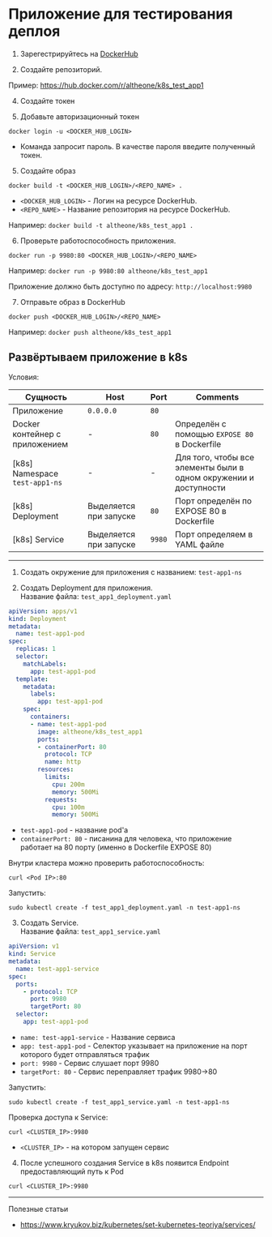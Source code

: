 # Приложение для тестирования деплоя

1. Зарегестрируйтесь на [DockerHub](https://hub.docker.com/)

2. Создайте репозиторий.

Пример: https://hub.docker.com/r/altheone/k8s_test_app1

4. Создайте токен

5. Добавьте авторизационный токен

```shell
docker login -u <DOCKER_HUB_LOGIN>
```

* Команда запросит пароль. В качестве пароля введите полученный токен.

5. Создайте образ
```shell
docker build -t <DOCKER_HUB_LOGIN>/<REPO_NAME> .
```

- `<DOCKER_HUB_LOGIN>` - Логин на ресурсе DockerHub.
- `<REPO_NAME>` - Название репозитория на ресурсе DockerHub.

Например: `docker build -t altheone/k8s_test_app1 .`

6. Проверьте работоспособность приложения.
```shell
docker run -p 9980:80 <DOCKER_HUB_LOGIN>/<REPO_NAME>
```

Например: `docker run -p 9980:80 altheone/k8s_test_app1`

Приложение должно быть доступно по адресу: `http://localhost:9980`

7. Отправьте образ в DockerHub
```shell
docker push <DOCKER_HUB_LOGIN>/<REPO_NAME>
```

Например: `docker push altheone/k8s_test_app1`


Развёртываем приложение в k8s
---

Условия:

| Сущность                       | Host                   | Port   | Comments                                                          |
|--------------------------------|------------------------|--------|-------------------------------------------------------------------|
| Приложение                     | `0.0.0.0`              | `80`   |                                                                   |
| Docker контейнер с приложением | -                      | `80`   | Определён с помощью `EXPOSE 80` в Dockerfile                      |
| [k8s] Namespace `test-app1-ns` | -                      | -      | Для того, чтобы все элементы были в одном окружении и доступности |
| [k8s] Deployment               | Выделяется при запуске | `80`   | Порт определён по EXPOSE 80 в Dockerfile                          |
| [k8s] Service                  | Выделяется при запуске | `9980` | Порт определяем в YAML файле                                      |

---

1. Создать окружение для приложения с названием: `test-app1-ns`

2. Создать Deployment для приложения. \
Название файла: `test_app1_deployment.yaml`

```yaml
apiVersion: apps/v1
kind: Deployment
metadata:
  name: test-app1-pod
spec:
  replicas: 1
  selector:
    matchLabels:
      app: test-app1-pod
  template:
    metadata:
      labels:
        app: test-app1-pod
    spec:
      containers:
      - name: test-app1-pod
        image: altheone/k8s_test_app1
        ports:
        - containerPort: 80
          protocol: TCP
          name: http
        resources:
          limits:
            cpu: 200m
            memory: 500Mi
          requests:
            cpu: 100m
            memory: 500Mi
```

- `test-app1-pod` - название pod'а
- `containerPort: 80` - писанина для человека, что приложение работает на 80 порту (именно в Dockerfile EXPOSE 80)

Внутри кластера можно проверить работоспособность:
```
curl <Pod IP>:80
```

Запустить:
```
sudo kubectl create -f test_app1_deployment.yaml -n test-app1-ns
```

3. Создать Service.\
Название файла: `test_app1_service.yaml`

```yaml
apiVersion: v1
kind: Service
metadata:
  name: test-app1-service
spec:
  ports:
    - protocol: TCP
      port: 9980
      targetPort: 80
  selector:
    app: test-app1-pod
```

- `name: test-app1-service` - Название сервиса
- `app: test-app1-pod` - Селектор указывает на приложение на порт которого будет отправляться трафик
- `port: 9980` - Сервис слушает порт 9980
- `targetPort: 80` - Сервис переправляет трафик 9980->80

Запустить:
```
sudo kubectl create -f test_app1_service.yaml -n test-app1-ns
```

Проверка доступа к Service:
```shell
curl <CLUSTER_IP>:9980
```

- `<CLUSTER_IP>` - на котором запущен сервис

4. После успешного создания Service в k8s появится Endpoint предоставляющий путь к Pod
```shell
curl <CLUSTER_IP>:9980
```

---

Полезные статьи
- https://www.kryukov.biz/kubernetes/set-kubernetes-teoriya/services/
